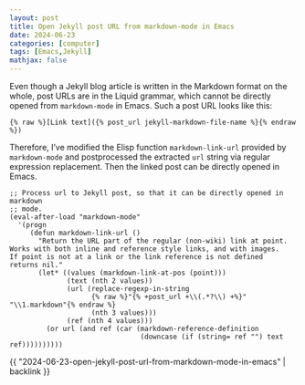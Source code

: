 ```yaml
---
layout: post
title: Open Jekyll post URL from markdown-mode in Emacs
date: 2024-06-23
categories: [computer]
tags: [Emacs,Jekyll]
mathjax: false
---
```


Even though a Jekyll blog article is written in the Markdown format on the whole, post URLs are in the Liquid grammar, which cannot be directly opened from `markdown-mode` in Emacs. Such a post URL looks like this:

```text
{% raw %}[Link text]({% post_url jekyll-markdown-file-name %}{% endraw %})
```

Therefore, I&rsquo;ve modified the Elisp function `markdown-link-url` provided by `markdown-mode` and postprocessed the extracted `url` string via regular expression replacement. Then the linked post can be directly opened in Emacs.

```elisp
;; Process url to Jekyll post, so that it can be directly opened in markdown
;; mode.
(eval-after-load "markdown-mode"
  '(progn
     (defun markdown-link-url ()
       "Return the URL part of the regular (non-wiki) link at point.
Works with both inline and reference style links, and with images.
If point is not at a link or the link reference is not defined
returns nil."
       (let* ((values (markdown-link-at-pos (point)))
              (text (nth 2 values))
              (url (replace-regexp-in-string
                    {% raw %}"{% +post_url +\\(.*?\\) +%}" "\\1.markdown"{% endraw %}
                    (nth 3 values)))
              (ref (nth 4 values)))
         (or url (and ref (car (markdown-reference-definition
                                (downcase (if (string= ref "") text ref))))))))))
```

{{ "2024-06-23-open-jekyll-post-url-from-markdown-mode-in-emacs" | backlink }}
